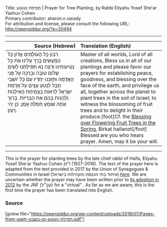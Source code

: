 <html>
<head></head>
<body>
Title: תְּפִילַּת הַנּוֹטֵעַ | Prayer for Tree Planting, by Rabbi Eliyahu Yosef She'ar Yashuv Cohen<br />
Primary contributor: aharon.n.varady<br />
For attribution and license, please consult the following URL: <a href="http://opensiddur.org/?p=20494">http://opensiddur.org/?p=20494</a>
<p />
<hr />

<table style="margin-left: auto;margin-right: auto;" class="draggable">
<thead><tr><th id="x" style="text-align: right;">Source (Hebrew)</th><th style="text-align: left;">Translation (English)</th></tr></thead>
<tbody>
<tr><td style="vertical-align:top;" width="46%">
<div class="liturgy"><span lang="he">
רִבּוֹן כׇּל הָעוֹלָמִים
אֲדוֹן כׇּל הַמַּעֲשִׂים
בָּרֵךְ עָלֵינוּ אֶת כׇּל נְטִיעוֹתֵינוּ
וּרְצֵה נָא תְּפִילָּתֵנוּ
לָשִׂים שָלוֹם טוֹבָה וּבְרָכָה
עַל פְּנֵי הַאֲדָמָה
וּתְּזַכֵּנוּ יַחְדָּיו עִם כׇּל יוֹשְׁבֵי תֵּבֵל
לִנְטֹעַ עֵצִים עַל אַדְמַת יִשְׂרָאֵל 
לִרְאוֹת בִּצְמִיחַת הָאִילָנוֹת
וְלֵהָנוֹת בָּהֶם אֶת הַבְּרִיּוֹת.
בָּרוּךְ אַתָּה שׁוֹמֵעַ תְּפִלָּה׃
אָמֵן. כֵּן יְהִי רָצוֹן.
</span></div></td>
 
<td style="vertical-align:top;" width="53%"><div class="english">
Master of all worlds,
Lord of all creations,
Bless us in all of our plantings
and please favor our prayers
for establishing peace, goodness, and blessing
over the face of the earth,
and privilege us all, together across the planet 
to plant trees in the soil of Israel; 
to witness the blossoming of fruit trees
and to delight in their produce.[foot]Cf. the <a href="https://opensiddur.org/?p=2943">Blessing over Flowering Fruit Trees in the Spring</a>, Birkat haIlanot[/foot]
Blessed are you who hears prayer.
Amen, may it be your will.
</td></tr>
</tbody></table>

<hr />

This is the prayer for planting trees by the late chief rabbi of Haifa, Eliyahu Yosef She'ar Yashuv Cohen zt"l (1927-2016). The text of the prayer here is adapted from the text provided in 2017 by the Union of Synagogues & Communities in Israel (איחוד בתי הכנסת והקהילות בישראל) <a href="http://www.unisyn.org.il/לוח-דינים-ומנהגים/item/135-לוח-דינים-ומנהגים-לחודש-שבט">here</a>. We are uncertain whether the prayer may have been written prior to <a href="http://www.babakama.co.il/article/item/id/709">its adoption in 2012</a> by the JNF (קק״ל) for a "virtual" . As far as we are aware, this is the first time the prayer has been translated into English. 

<h3>Source</h3>

[gview file="https://opensiddur.org/wp-content/uploads/2018/07/Pages-from-תפילת-הנוטע-טו-בשבט-תשעו.pdf"]
</body>
</html>